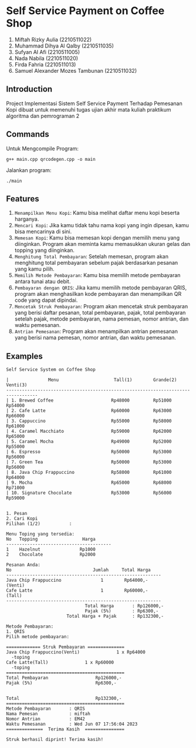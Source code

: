 Self Service Payment on Coffee Shop
===================================
1. Miftah Rizky Aulia               (2210511022)
2. Muhammad Dihya Al Qalby          (2210511035)
3. Sufyan Al Afi                    (2210511005)
4. Nada Nabila                      (2210511020)
5. Firda Fahria                     (2210511013)
6. Samuel Alexander Mozes Tambunan  (2210511032)

Introduction
------------

Project Implementasi Sistem Self Service Payment Terhadap Pemesanan Kopi dibuat untuk memenuhi tugas ujian akhir mata kuliah praktikum algoritma dan pemrograman 2

Commands
------------

Untuk Mengcompile Program:
```
g++ main.cpp qrcodegen.cpp -o main
```
Jalankan program:
```
./main
```

Features
--------

1. ``Menampilkan Menu Kopi``: Kamu bisa melihat daftar menu kopi beserta harganya.
2. ``Mencari Kopi``: Jika kamu tidak tahu nama kopi yang ingin dipesan, kamu bisa mencarinya di sini.
3. ``Memesan Kopi``: Kamu bisa memesan kopi dengan memilih menu yang diinginkan. Program akan meminta kamu memasukkan ukuran gelas dan topping yang diinginkan.
4. ``Menghitung Total Pembayaran``: Setelah memesan, program akan menghitung total pembayaran sebelum pajak berdasarkan pesanan yang kamu pilih.
5. ``Memilih Metode Pembayaran``: Kamu bisa memilih metode pembayaran antara tunai atau debit.
6. ``Pembayaran dengan QRIS``: Jika kamu memilih metode pembayaran QRIS, program akan menghasilkan kode pembayaran dan menampilkan QR code yang dapat dipindai.
7. ``Mencetak Struk Pembayaran``: Program akan mencetak struk pembayaran yang berisi daftar pesanan, total pembayaran, pajak, total pembayaran setelah pajak, metode pembayaran, nama pemesan, nomor antrian, dan waktu pemesanan.
8. ``Antrian Pemesanan``: Program akan menampilkan antrian pemesanan yang berisi nama pemesan, nomor antrian, dan waktu pemesanan.

Examples
--------

```
Self Service System on Coffee Shop

|               Menu                     Tall(1)        Grande(2)        Venti(3)
----------------------------------------------------------------------------------
| 1. Brewed Coffee                      Rp48000         Rp51000         Rp54000
| 2. Cafe Latte                         Rp60000         Rp63000         Rp66000
| 3. Cappuccino                         Rp55000         Rp58000         Rp61000
| 4. Caramel Macchiato                  Rp59000         Rp62000         Rp65000
| 5. Caramel Mocha                      Rp49000         Rp52000         Rp55000
| 6. Espresso                           Rp50000         Rp53000         Rp56000
| 7. Green Tea                          Rp50000         Rp53000         Rp56000
| 8. Java Chip Frappuccino              Rp58000         Rp61000         Rp64000
| 9. Mocha                              Rp65000         Rp68000         Rp71000
| 10. Signature Chocolate               Rp53000         Rp56000         Rp59000


1. Pesan
2. Cari Kopi
Pilihan (1/2)           :
```
```
Menu Toping yang tersedia:
No   Topping                 Harga
----------------------------------------
1    Hazelnut               Rp1000
2    Chocolate              Rp2000
```
```
Pesanan Anda:
No                               Jumlah     Total Harga
-----------------------------------------------------------
Java Chip Frappuccino               1        Rp64000,-
(Venti)
Cafe Latte                          1        Rp60000,-
(Tall)
-----------------------------------------------------------
                              Total Harga       : Rp126000,-
                              Pajak (5%)        : Rp6300,-
                       Total Harga + Pajak      : Rp132300,-

Metode Pembayaran:
1. QRIS
Pilih metode pembayaran:
```
```
============= Struk Pembayaran ==============
Java Chip Frappuccino(Venti)              1 x Rp64000
  -toping
Cafe Latte(Tall)              1 x Rp60000
  -toping
=============================================
Total Pembayaran                  Rp126000,-
Pajak (5%)                        Rp6300,-


Total                             Rp132300,-
=============================================
Metode Pembayaran       : QRIS
Nama Pemesan            : miftah
Nomor Antrian           : EM42
Waktu Pemesanan         : Wed Jun 07 17:56:04 2023
==============  Terima Kasih  ===============

Struk berhasil diprint! Terima kasih!
```

